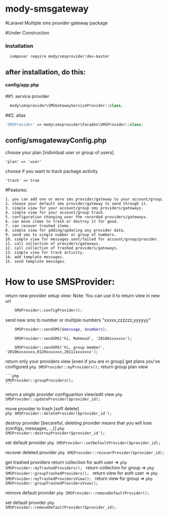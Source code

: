# mody-smsgateway


#Laravel Multiple sms provider gateway package

#Under Construction

### Installation
      composer require mody/smsprovider:dev-master 


## after installation, do this:

#### config/app.php
  ##1. service provider 
``` php
  mody\smsprovider\SMSGatewayServiceProvider::class,
```
  ##2. alias
  ```php
  'SMSProvider' => mody\smsprovider\Facades\SMSProvider::class,
```
## config/smsgatewayConfig.php

choose your plan [individual user or group of users]
    
    'plan' => 'user'
    
choose if you want to track package activity
    
    'track' => true
    
#Features:
 ```
 1. you can add one or more sms provider/gateway to your account/group.
 2. choose your default sms provider/gateway to send through it.
 3. simple view for your account/group sms providers/gateways.
 4. simple view for your account/group trash.
 5. configuration changing over the recorded providers/gateways.
 6. can move items to trash or destroy it for good.
 7. can recover trashed items.
 8. simple view for adding/updating any provider data.
 9. send sms to single number or group of numbers.
 10. simple view for messages sent/failed for account/group/provider. 
 11. call collection of providers/gateways.
 12. call collection of trashed providers/gateways.
 13. simple view for track activity.
 14. add template messages.
 15. send template messages.
 ```
# How to use SMSProvider:

return new provider setup view:
    Note: You can use it to return view in new url
	
```php
	SMSProvider::configProvider();
```
	
send new sms to number or multiple numbers "xxxxx,zzzzzz,yyyyyy"
```php
	SMSProvider::sendSMS($message, $numbers);
```
		
		SMSProvider::sendSMS('hi, Mahmoud', '20106xxxxxxx');
	
		SMSProvider::sendSMS('hi, group member', '20106xxxxxxx,0120xxxxxxx,20111xxxxxxx');
		
return only your providers view [even if you are in group]
	get plans you've configured
	``` php
		SMSProvider::myProviders();
	```
	return group plan view
	
	```php
	SMSProvider::groupProviders();
	```
return a single provider configuartion view/edit view
	```php
	SMSProvider::updateProvider($provider_id);
	```
	
move provider to trash [soft delete]  
	```php
	SMSProvider::deleteProvider($provider_id');
	```
	
destroy provider [becareful, deleting provider means that you will lose {configs, messages, ...}]
	```php
	SMSProvider::destroyProvider($provider_id');
	```

set default provider
	```php
	SMSProvider::setDefaultProvider($provider_id);
	```
	
recover deleted provider
	```php
	SMSProvider::recoverProvider($provider_id);
	```
	
get trashed providers 
	return collection for auth user => 
		```php
		SMSProvider::myTrashedProviders();
		```
	return collection for group => 
		```php
		SMSProvider::groupTrashedProviders();
		```
	return view for auth user => 
		```php
		SMSProvider::myTrashedProvidersView();
		```
	return view for group => 
		```php
		SMSProvider::groupTrashedProvidersView();
		```
		
remove default provider 
	```php
	SMSProvider::removeDefaultProvider();
	```
		
set default provider 
	```php
	SMSProvider::removeDefaultProvider($provider_id);
	```
